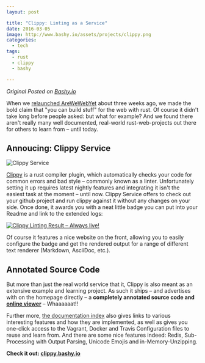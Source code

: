 ```yaml
---
layout: post

title: "Clippy: Linting as a Service"
date: 2016-03-05
image: http://www.bashy.io/assets/projects/clippy.png
categories:
  - tech
tags:
  - rust
  - clippy
  - bashy

---
```


_Original Posted on [Bashy.io](http://www.bashy.io/news/2016/03/05/clippy-linting-as-a-service/)_


When we [relaunched AreWeWebYet](http://www.bashy.io/news/2016/02/16/we-are-back-baby/) about three weeks ago, we made the bold claim that "you can build stuff" for the web with rust. Of course it didn't take long before people asked: but what for example? And we found there aren't really many well documented, real-world rust-web-projects out there for others to learn from – until today.

## Annoucing: Clippy Service

![Clippy Service](http://www.bashy.io/assets/projects/clippy.png)

[Clippy](https://crates.io/crates/clippy) is a rust compiler plugin, which automatically checks your code for common errors and bad style – commonly known as a linter. Unfortunately setting it up requires latest nightly features and integrating it isn't the easiest task at the moment – until now. Clippy Service offers to check out your github project and run clippy against it without any changes on your side. Once done, it awards you with a neat little badge you can put into your Readme and link to the extended logs:

[![Clippy Linting Result – Always live!](http://clippy.bashy.io/github/ligthyear/clippy-service/master/badge.svg)](http://clippy.bashy.io/github/ligthyear/clippy-service/master/log)


Of course it features a nice website on the front, allowing you to easily configure the badge and get the rendered output for a range of different text renderer (Markdown, AsciiDoc, etc.).

## Annotated Source Code

But more than just the real world service that it, Clippy is also meant as an extensive example and learning project. As such it ships – and advertises with on the homepage directly – a **completely annotated source code and [online viewer](http://clippy.bashy.io/docs/main.html)** – Whaaaaaat!!

Further more, [the documentation index](http://clippy.bashy.io/docs/main.html) also gives links to various interesting features and how they are implemented, as well as gives you one-click access to the Vagrant, Docker and Travis Configuration files to reuse and learn from. And there are some nice features indeed: Redis, Sub-Processing with Output Parsing, Unicode Emojis and in-Memory-Unzipping.

**Check it out: [clippy.bashy.io](http://clippy.bashy.io)**
